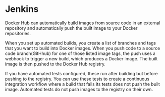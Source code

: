 # Jenkins

Docker Hub can automatically build images from source code in an external repository and automatically push the built image to your Docker repositories.

When you set up automated builds, you create a list of branches and tags that you want to build into Docker images. 
When you push code to a source code branch(GitHhub) for one of those listed image tags, the push uses a webhook to trigger a new build, which produces a Docker image. The built image is then pushed to the Docker Hub registry.

If you have automated tests configured, these run after building but before pushing to the registry. 
You can use these tests to create a continuous integration workflow where a build that fails its tests does not push the built image. 
Automated tests do not push images to the registry on their own.
